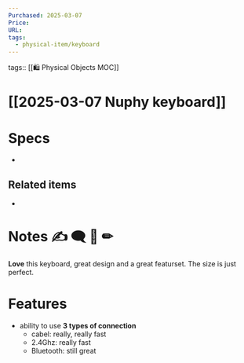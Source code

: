 ```yaml
---
Purchased: 2025-03-07
Price: 
URL: 
tags:
  - physical-item/keyboard
---
```

tags:: [[🛍️ Physical Objects MOC]]

# [[2025-03-07 Nuphy keyboard]]

# Specs
- 

## Related items
- 
# Notes ✍ 🗨 💭 ✏

**Love** this keyboard, great design and a great featurset. The size is just perfect.

# Features

- ability to use **3 types of connection**
	- cabel: really, really fast
	- 2.4Ghz: really fast
	- Bluetooth: still great

